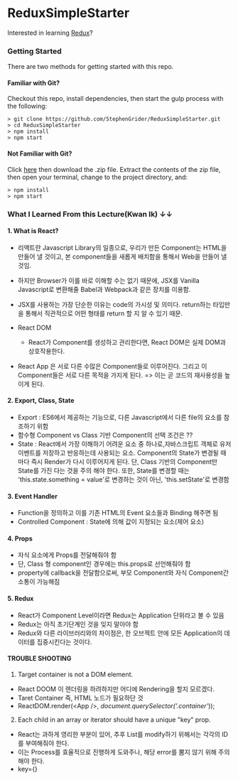 # ReduxSimpleStarter

Interested in learning [Redux](https://www.udemy.com/react-redux/)?

### Getting Started

There are two methods for getting started with this repo.

#### Familiar with Git?

Checkout this repo, install dependencies, then start the gulp process with the following:

```
> git clone https://github.com/StephenGrider/ReduxSimpleStarter.git
> cd ReduxSimpleStarter
> npm install
> npm start
```

#### Not Familiar with Git?

Click [here](https://github.com/StephenGrider/ReactStarter/releases) then download the .zip file. Extract the contents of the zip file, then open your terminal, change to the project directory, and:

```
> npm install
> npm start
```

### What I Learned From this Lecture(Kwan Ik) ↓↓

#### 1. What is React?

- 리액트란 Javascript Library의 일종으로, 우리가 만든 Component는 HTML을 만들어 낼 것이고, 본 component들을 새롭게 배치함을 통해서 Web을 만들어 낼 것임.

- 하지만 Browser가 이를 바로 이해할 수는 없기 때문에, JSX를 Vanilla Javascript로 변환해줄 Babel과 Webpack과 같은 장치를 이용함.

- JSX를 사용하는 가장 단순한 이유는 code의 가시성 및 의미다. return하는 타입만을 통해서 직관적으로 어떤 형태를 return 할 지 알 수 있기 때문.

- React DOM

  - React가 Component를 생성하고 관리한다면, React DOM은 실제 DOM과 상호작용한다.

- React App 은 서로 다른 수많은 Component들로 이루어진다. 그리고 이 Component들은 서로 다른 목적을 가지게 된다.
  => 이는 곧 코드의 재사용성을 높이게 된다.

#### 2. Export, Class, State

- Export : ES6에서 제공하는 기능으로, 다른 Javascript에서 다른 file의 요소를 참조하기 위함
- 함수형 Component vs Class 기반 Component의 선택 조건은 ??
- State : React에서 가장 이해하기 어려운 요소 중 하나로,자바스크립트 객체로 유저 이벤트를 저장하고 반응하는데 사용되는 요소. Component의 State가 변경될 때마다 즉시 Render가 다시 이루어지게 된다. 단, Class 기반의 Component만 State를 가진 다는 것을 주의 해야 한다.
  또한, State를 변경할 때는 'this.state.something = value'로 변경하는 것이 아닌, 'this.setState'로 변경함

#### 3. Event Handler

- Function을 정의하고 이를 기존 HTML의 Event 요소들과 Binding 해주면 됨
- Controlled Component : State에 의해 값이 지정되는 요소(제어 요소)

#### 4. Props

- 자식 요소에게 Props를 전달해줘야 함
- 단, Class 형 component인 경우에는 this.props로 선언해줘야 함
- property에 callback을 전달함으로써, 부모 Component와 자식 Component간 소통이 가능해짐

#### 5. Redux

- React가 Component Level이라면 Redux는 Application 단위라고 볼 수 있음
- Redux는 아직 초기단계인 것을 잊지 말아야 함
- Redux와 다른 라이브러리와의 차이점은, 한 오브젝트 안에 모든 Application의 데이터를 집중시킨다는 것이다.

#### TROUBLE SHOOTING

1. Target container is not a DOM element.

- React DOOM 이 렌더링을 하려하지만 어디에 Rendering을 할지 모르겠다.
- Taret Container 즉, HTML 노드가 필요하단 것
- ReactDOM.render(\<App /\>, _document.querySelector('.container'_));

2. Each child in an array or iterator should have a unique "key" prop.

- React는 과하게 영리한 부분이 있어, 추후 List를 modify하기 위해서는 각각의 ID를 부여해줘야 한다.
- 이는 Process를 효율적으로 진행하게 도와주나, 해당 error를 뿜지 않기 위해 주의해야 한다.
- key={}
